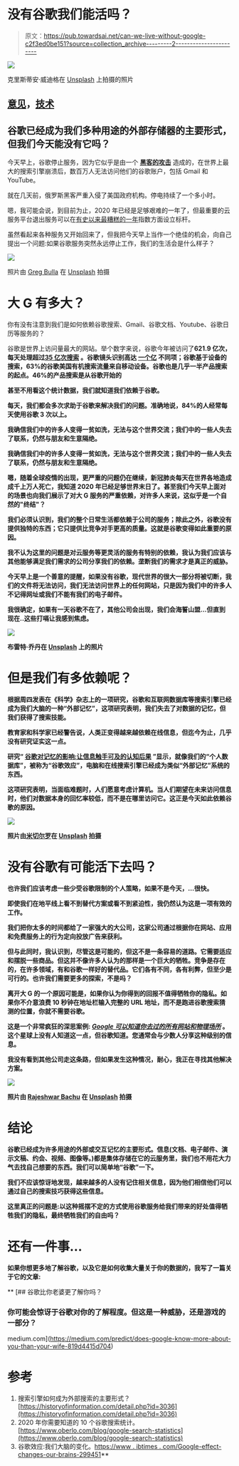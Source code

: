 # 没有谷歌我们能活吗？

> 原文：<https://pub.towardsai.net/can-we-live-without-google-c2f3ed0be151?source=collection_archive---------2----------------------->

![](img/e5ecb5d66e841388421b2fe6b7a95020.png)

克里斯蒂安·威迪格在 [Unsplash](https://unsplash.com?utm_source=medium&utm_medium=referral) 上拍摄的照片

## [意见](https://towardsai.net/p/category/opinion)，[技术](https://towardsai.net/p/category/technology)

## 谷歌已经成为我们多种用途的外部存储器的主要形式，但我们今天能没有它吗？

今天早上，谷歌停止服务，因为它似乎是由一个 [**黑客的攻击**](https://www.express.co.uk/news/uk/1372308/Google-down-latest-update-Gmail-crash-YouTube-error-alphabet-hack-is-google-working) 造成的，在世界上最大的搜索引擎崩溃后，数百万人无法访问他们的谷歌账户，包括 Gmail 和 YouTube。

就在几天前，俄罗斯黑客严重入侵了美国政府机构。停电持续了一个多小时。

嗯，我可能会说，到目前为止，2020 年已经是足够艰难的一年了，但最重要的云服务平台退出服务可以在[有史以来最糟糕的一年](https://www.kiro7.com/news/trending/time-magazine-declares-2020-worst-year-ever/IVWTADFVZJCGRCMABDIOYMLIYE/)指数方面设立标杆。

虽然看起来各种服务又开始回来了，但我把今天早上当作一个绝佳的机会，向自己提出一个问题:如果谷歌服务突然永远停止工作，我们的生活会是什么样子？

![](img/7eb04e026f02080ed850a897d2eec828.png)

照片由 [Greg Bulla](https://unsplash.com/@gregbulla?utm_source=medium&utm_medium=referral) 在 [Unsplash](https://unsplash.com?utm_source=medium&utm_medium=referral) 拍摄

# 大 G 有多大？

你有没有注意到我们是如何依赖谷歌搜索、Gmail、谷歌文档、Youtube、谷歌日历等服务的？

谷歌是世界上访问量最大的网站。举个数字来说，谷歌今年被访问了[](https://www.similarweb.com/website/google.com)**621.9 亿次，每天处理超过[**35 亿次搜索**](https://www.internetlivestats.com/google-search-statistics/) 。谷歌镜头识别高达 [**一个亿**](https://www.theverge.com/2018/12/19/18149120/google-lens-ai-camera-recognize-detect-1-billion-items) **不同项**；谷歌基于设备的搜索，63%的谷歌美国有机搜索流量来自移动设备。谷歌也是几乎一半产品搜索的起点。46%的产品搜索是从谷歌开始的**

**甚至不用看这个统计数据，我们就知道我们依赖于谷歌。**

**每天，我们都会多次求助于谷歌来解决我们的问题。准确地说，84%的人经常每天使用谷歌 3 次以上。**

**我确信我们中的许多人变得一贫如洗，无法与这个世界交流；我们中的一些人失去了联系，仍然与朋友和生意隔绝。**

**我确信我们中的许多人变得一贫如洗，无法与这个世界交流；我们中的一些人失去了联系，仍然与朋友和生意隔绝。**

**嗯，随着全球疫情的出现，更严重的问题仍在继续，新冠肺炎每天在世界各地造成成千上万人死亡，我知道 2020 年已经足够世界末日了。甚至我们今天早上面对的场景也向我们展示了对大 G 服务的严重依赖，对许多人来说，这似乎是一个自然的"终结"？**

**我们必须认识到，我们的整个日常生活都依赖于公司的服务；除此之外，谷歌没有提供独特的东西；它只提供比竞争对手更高的质量。这就是谷歌变得如此重要的原因。**

**我不认为这里的问题是对云服务等更灵活的服务有特别的依赖，我认为我们应该与其他能够满足我们需求的公司分享我们的依赖。垄断我们的需求才是真正的威胁。**

**今天早上是一个善意的提醒，如果没有谷歌，现代世界的很大一部分将被切断，我们的文件将无法访问，我们无法访问世界上的任何网站，只是因为我们中的许多人不记得网址或我们不能有我们的电子邮件。**

**我很确定，如果有一天谷歌不在了，其他公司会出现，我们会海誓山盟…但直到现在..这些打嗝让我感到焦虑。**

**![](img/0de860fee29390b24d31052f7f9d7496.png)**

**布雷特·乔丹在 [Unsplash](https://unsplash.com?utm_source=medium&utm_medium=referral) 上的照片**

# **但是我们有多依赖呢？**

**根据周四发表在《科学》杂志上的一项研究，谷歌和互联网数据库等搜索引擎已经成为我们大脑的一种“外部记忆”，这项研究表明，我们失去了对数据的记忆，但我们获得了搜索技能。**

**教育家和科学家已经警告说，人类正变得越来越依赖在线信息，但迄今为止，几乎没有研究证实这一点。**

**研究“ [**谷歌对记忆的影响:让信息触手可及的认知后果**](https://pubmed.ncbi.nlm.nih.gov/21764755/) ”显示，就像我们的“个人数据库”，被称为“谷歌效应”，电脑和在线搜索引擎已经成为类似“外部记忆”系统的东西。**

**这项研究表明，当面临难题时，人们愿意考虑计算机。当人们期望在未来访问信息时，他们对数据本身的回忆率较低，而不是在哪里访问它。这正是今天如此依赖谷歌的原因。**

**![](img/26cb12194142a991e490627ba787a517.png)**

**照片由[米切尔罗](https://unsplash.com/@mitchel3uo?utm_source=medium&utm_medium=referral)在 [Unsplash](https://unsplash.com?utm_source=medium&utm_medium=referral) 拍摄**

# **没有谷歌有可能活下去吗？**

**也许我们应该考虑一些少受谷歌限制的个人策略，如果不是今天，…很快。**

**即使我们在地平线上看不到替代方案或看不到紧迫性，我仍然认为这是一项有效的工作。**

**我们把你太多的时间都给了一家强大的大公司，这家公司通过根据你在网站、应用和免费服务上的行为定向投放广告来获利。**

**但与此同时，我认识到，尽管这是可能的，但这不是一条容易的道路。它需要适应和摆脱一些商品。但这并不像许多人认为的那样是一个巨大的牺牲。竞争是存在的，在许多领域，有和谷歌一样好的替代品。它们各有不同，各有利弊，但至少是可行的。也许我们需要更多的探索，不是吗？**

**离开大 G 的一个原因可能是，如果你认为你得到的回报不值得牺牲你的隐私。如果你不介意浪费 10 秒钟在地址栏输入完整的 URL 地址，而不是跑进谷歌搜索猜测的位置，你就不需要谷歌。**

**这是一个非常疯狂的深思案例: [***Google 可以知道你去过的所有网站和物理场所***](https://medium.com/predict/does-google-know-more-about-you-than-your-wife-819d4415d704) 。这个星球上没有人知道这一点，但谷歌知道。您通常会与少数人分享这种级别的信息。**

**我没有看到其他公司走这条路，但如果发生这种情况，耐心，我正在寻找其他解决方案。**

**![](img/d64ce0b09ace74a1fa84279c06f83637.png)**

**照片由 [Rajeshwar Bachu](https://unsplash.com/@rajeshwerbatchu7?utm_source=medium&utm_medium=referral) 在 [Unsplash](https://unsplash.com?utm_source=medium&utm_medium=referral) 拍摄**

# **结论**

**谷歌已经成为许多用途的外部或交互记忆的主要形式。信息(文档、电子邮件、演示文稿、约会、视频、图像等。)都是集体存储在它的云服务里，我们也不用花大力气去找自己想要的东西。我们可以简单地“谷歌”一下。**

**我们不应该惊讶地发现，越来越多的人没有记住相关信息，因为他们相信他们可以通过自己的搜索技巧获得这些信息。**

**这里真正的问题是:以这种摇摆不定的方式使用谷歌服务给我们带来的好处值得牺牲我们的隐私，最终牺牲我们的自由吗？**

# **还有一件事…**

**如果你想更多地了解谷歌，以及它是如何收集大量关于你的数据的，我写了一篇关于它的文章:**

**[](https://medium.com/predict/does-google-know-more-about-you-than-your-wife-819d4415d704) [## 谷歌比你老婆更了解你吗？

### 你可能会惊讶于谷歌对你的了解程度。但这是一种威胁，还是游戏的一部分？

medium.com](https://medium.com/predict/does-google-know-more-about-you-than-your-wife-819d4415d704) 

# 参考

1.  搜索引擎如何成为外部搜索的主要形式？[https://historyofinformation.com/detail.php?id=3036](https://historyofinformation.com/detail.php?id=3036)
2.  2020 年你需要知道的 10 个谷歌搜索统计。[https://www.oberlo.com/blog/google-search-statistics](https://www.oberlo.com/blog/google-search-statistics)
3.  谷歌效应:我们大脑的变化。[https://www . ibtimes . com/Google-effect-changes-our-brains-299451](https://www.ibtimes.com/google-effect-changes-our-brains-299451)**